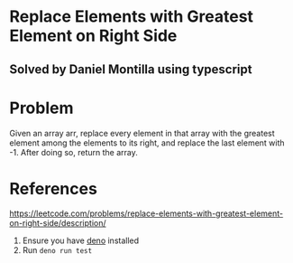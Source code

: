 # Replace Elements with Greatest Element on Right Side
## Solved by Daniel Montilla using typescript

# Problem
Given an array arr, replace every element in that array with the greatest element among the elements to its right, and replace the last element with -1. After doing so, return the array.

# References
https://leetcode.com/problems/replace-elements-with-greatest-element-on-right-side/description/

1. Ensure you have [deno](http://docs.deno.com/runtime/getting_started/installation/) installed
2. Run `deno run test`
